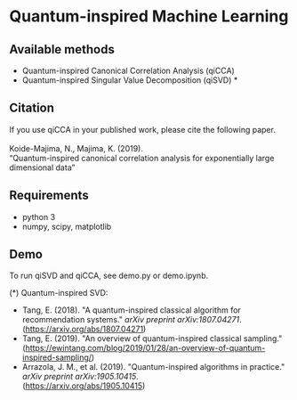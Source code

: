 # Quantum-inspired Machine Learning

## Available methods
* Quantum-inspired Canonical Correlation Analysis (qiCCA)
* Quantum-inspired Singular Value Decomposition (qiSVD) *

## Citation
If you use qiCCA in your published work, please cite the following paper.<br><br>
Koide-Majima, N., Majima, K. (2019).<br>
“Quantum-inspired canonical correlation analysis for exponentially large dimensional data”<br>

## Requirements
* python 3
* numpy, scipy, matplotlib

## Demo
To run qiSVD and qiCCA, see demo.py or demo.ipynb.

(*) Quantum-inspired SVD:
* Tang, E. (2018). "A quantum-inspired classical algorithm for recommendation systems." _arXiv preprint arXiv:1807.04271_.<br>
  (https://arxiv.org/abs/1807.04271)
* Tang, E. (2019). "An overview of quantum-inspired classical sampling."<br>
  (https://ewintang.com/blog/2019/01/28/an-overview-of-quantum-inspired-sampling/)
* Arrazola, J. M., et al. (2019). "Quantum-inspired algorithms in practice." _arXiv preprint arXiv:1905.10415_.<br>
  (https://arxiv.org/abs/1905.10415)
